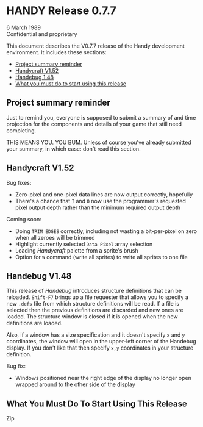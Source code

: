 # HANDY Release 0.7.7

6 March 1989  
Confidential and proprietary

This document describes the V0.7.7 release of the Handy development environment. It includes these sections:

- [Project summary reminder](#project-summary-reminder)
- [Handycraft V1.52](#handycraft-v152)
- [Handebug 1.48](#handebug-v148)
- [What you must do to start using this release](#what-you-must-do-to-start-using-this-release)

## Project summary reminder

Just to remind you, everyone is supposed to submit a summary of and time projection for the components and details of your game that still need completing.

THIS MEANS YOU. YOU BUM. Unless of course you've already submitted your summary, in which case: don't read this section.

## Handycraft V1.52

Bug fixes:

- Zero-pixel and one-pixel data lines are now output correctly, hopefully
- There's a chance that `I` and `O` now use the programmer's requested pixel output depth rather than the minimum required output depth

Coming soon:

- Doing `TRIM EDGES` correctly, including not wasting a bit-per-pixel on zero when all zeroes will be trimmed
- Highlight currently selected `Data Pixel` array selection
- Loading *Handycraft* palette from a sprite's brush
- Option for `W` command (write all sprites) to write all sprites to one file

## Handebug V1.48

This release of *Handebug* introduces structure definitions that can be reloaded. `Shift-F7` brings up a file requester that allows you to specify a new `.defs` file from which structure definitions will be read. If a file is selected then the previous definitions are discarded and new ones are loaded. The structure window is closed if it is opened when the new definitions are loaded.

Also, if a window has a size specification and it doesn't specify `x` and `y` coordinates, the window will open in the upper-left corner of the Handebug display. If you don't like that then specify `x,y` coordinates in your structure definition.

Bug fix:

- Windows positioned near the right edge of the display no longer open wrapped around to the other side of the display

## What You Must Do To Start Using This Release

Zip
